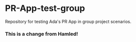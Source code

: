 # PR-App-test-group
Repository for testing Ada's PR App in group project scenarios.

### This is a change from Hamled!
